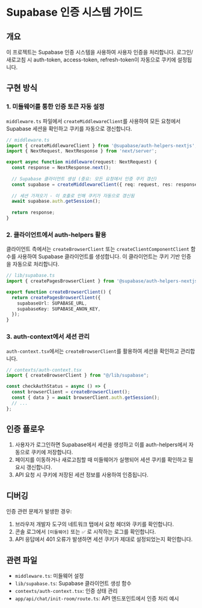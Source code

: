 # Supabase 인증 시스템 가이드

## 개요

이 프로젝트는 Supabase 인증 시스템을 사용하여 사용자 인증을 처리합니다. 로그인/새로고침 시 auth-token, access-token, refresh-token이 자동으로 쿠키에 설정됩니다.

## 구현 방식

### 1. 미들웨어를 통한 인증 토큰 자동 설정

`middleware.ts` 파일에서 `createMiddlewareClient`를 사용하여 모든 요청에서 Supabase 세션을 확인하고 쿠키를 자동으로 갱신합니다.

```typescript
// middleware.ts
import { createMiddlewareClient } from '@supabase/auth-helpers-nextjs';
import { NextRequest, NextResponse } from 'next/server';

export async function middleware(request: NextRequest) {
  const response = NextResponse.next();
  
  // Supabase 클라이언트 생성 (중요: 모든 요청에서 인증 쿠키 갱신)
  const supabase = createMiddlewareClient({ req: request, res: response });
  
  // 세션 가져오기 - 이 호출로 인해 쿠키가 자동으로 갱신됨
  await supabase.auth.getSession();
  
  return response;
}
```

### 2. 클라이언트에서 auth-helpers 활용

클라이언트 측에서는 `createBrowserClient` 또는 `createClientComponentClient` 함수를 사용하여 Supabase 클라이언트를 생성합니다. 이 클라이언트는 쿠키 기반 인증을 자동으로 처리합니다.

```typescript
// lib/supabase.ts
import { createPagesBrowserClient } from '@supabase/auth-helpers-nextjs';

export function createBrowserClient() {
  return createPagesBrowserClient({
    supabaseUrl: SUPABASE_URL,
    supabaseKey: SUPABASE_ANON_KEY,
  });
}
```

### 3. auth-context에서 세션 관리

`auth-context.tsx`에서는 `createBrowserClient`를 활용하여 세션을 확인하고 관리합니다.

```typescript
// contexts/auth-context.tsx
import { createBrowserClient } from "@/lib/supabase";

const checkAuthStatus = async () => {
  const browserClient = createBrowserClient();
  const { data } = await browserClient.auth.getSession();
  // ...
};
```

## 인증 플로우

1. 사용자가 로그인하면 Supabase에서 세션을 생성하고 이를 auth-helpers에서 자동으로 쿠키에 저장합니다.
2. 페이지를 이동하거나 새로고침할 때 미들웨어가 실행되어 세션 쿠키를 확인하고 필요시 갱신합니다.
3. API 요청 시 쿠키에 저장된 세션 정보를 사용하여 인증됩니다.

## 디버깅

인증 관련 문제가 발생한 경우:

1. 브라우저 개발자 도구의 네트워크 탭에서 요청 헤더와 쿠키를 확인합니다.
2. 콘솔 로그에서 `[미들웨어]` 또는 `✅` 로 시작하는 로그를 확인합니다.
3. API 응답에서 401 오류가 발생하면 세션 쿠키가 제대로 설정되었는지 확인합니다.

## 관련 파일

- `middleware.ts`: 미들웨어 설정
- `lib/supabase.ts`: Supabase 클라이언트 생성 함수
- `contexts/auth-context.tsx`: 인증 상태 관리
- `app/api/chat/init-room/route.ts`: API 엔드포인트에서 인증 처리 예시 